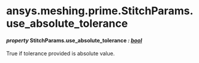 # ansys.meshing.prime.StitchParams.use_absolute_tolerance



#### *property* StitchParams.use_absolute_tolerance *: [bool](https://docs.python.org/3.11/library/functions.html#bool)*

True if tolerance provided is absolute value.

<!-- !! processed by numpydoc !! -->
